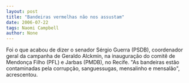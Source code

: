 ```yaml
---
layout: post
title: "Bandeiras vermelhas não nos assustam"
date: 2006-07-22
tags: Naomi Campbell
author: None
---
```

Foi o que acabou de dizer o senador Sérgio Guerra (PSDB), coordenador geral da campanha de Geraldo Alckmin, na inauguração do comitê de Mendonça Filho (PFL) e Jarbas (PMDB), no Recife.
\"As bandeiras estão contaminadas pela corrupção, sanguessugas, mensalinho e mensalão\", acrescentou. 